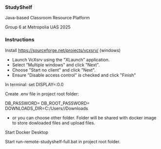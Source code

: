 ### StudyShelf

Java-based Classroom Resource Platform

Group 6 at Metropolia UAS 2025

### Instructions

Install https://sourceforge.net/projects/vcxsrv/ (windows)
- Launch VcXsrv using the "XLaunch" application.
- Select "Multiple windows" and click "Next".
- Choose "Start no client" and click "Next".
- Ensure "Disable access control" is checked and click "Finish"

In terminal: set DISPLAY=<Your-IP-Address>:0.0

Create .env file in project root folder:

DB_PASSWORD=<youruserDBpassword>
DB_ROOT_PASSWORD=<yourDBrootpassword>
DOWNLOADS_DIR=C:/Users/<yourusername>/Downloads
- or you can choose other folder. Folder will be shared with docker image to store dowloaded files and upload files.

Start Docker Desktop
 
Start run-remote-studyshelf-full.bat in project root folder.